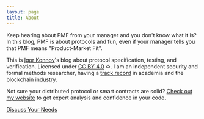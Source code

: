 ```yaml
---
layout: page
title: About
---
```


Keep hearing about PMF from your manager and you don't know what it is? In this
blog, PMF is about protocols and fun, even if your manager tells you
that PMF means "Product-Market Fit".

This is [Igor Konnov][website]'s blog about protocol specification, testing,
and verification. Licensed under [CC BY 4.0][] :recycle:. I am an independent
security and formal methods researcher, having a [track record][] in academia
and the blockchain industry.

Not sure your distributed protocol or smart contracts are solid?  [Check out my
website][website] to get expert analysis and confidence in your code.

<div class="button-container">
  <a href="/contact" class="contact-link-button">Discuss Your Needs</a>
</div>


[Quint]: https://konnov.phd/portfolio/quint/
[Quint License]: https://github.com/informalsystems/quint/blob/main/LICENSE
[Apalache]: https://konnov.phd/portfolio/apalache/
[Apalache License]: https://github.com/apalache-mc/apalache/blob/main/LICENSE
[Apache 2.0]: https://www.apache.org/licenses/LICENSE-2.0
[website]: https://konnov.phd/
[CC BY 4.0]: https://creativecommons.org/licenses/by/4.0/
[track record]: https://konnov.phd/research/
[Thomas Pani]: https://thpani.net/
[Andrey Kuprianov]: https://systems-made-simple.dev/about.html
[Jure Kukovec]: https://www.linkedin.com/in/jure-kukovec/
